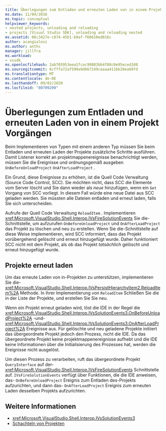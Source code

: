 ```yaml
---
title: Überlegungen zum Entladen und erneuten Laden von in einem Projekt Vorgängen | Microsoft-Dokumentation
ms.date: 11/04/2016
ms.topic: conceptual
helpviewer_keywords:
- nested projects, unloading and reloading
- projects [Visual Studio SDK], unloading and reloading nested
ms.assetid: 06c3427e-c874-45b1-b9af-f68610ed016c
author: acangialosi
ms.author: anthc
manager: jillfra
ms.workload:
- vssdk
ms.openlocfilehash: 2ab705953eea1fcac99883bb4f88c0e95eced108
ms.sourcegitcommit: 6cfffa72af599a9d667249caaaa411bb28ea69fd
ms.translationtype: MT
ms.contentlocale: de-DE
ms.lasthandoff: 09/02/2020
ms.locfileid: "80709290"
---
```

# <a name="considerations-for-unloading-and-reloading-nested-projects"></a>Überlegungen zum Entladen und erneuten Laden von in einem Projekt Vorgängen

Beim Implementieren von Typen mit einem anderen Typ müssen Sie beim Entladen und erneuten Laden der Projekte zusätzliche Schritte ausführen. Damit Listener korrekt an projektmappenereignisse benachrichtigt werden, müssen Sie die Ereignisse und ordnungsgemäß ausgeben `OnBeforeUnloadProject` `OnAfterLoadProject` .

Ein Grund, diese Ereignisse zu erhöhen, ist die Quell Code Verwaltung (Source Code Control, SCC). Sie möchten nicht, dass SCC die Elemente vom Server löscht und Sie dann wieder als *neue* hinzufügen, wenn ein `Get` Vorgang von SCC vorliegt. In diesem Fall würde eine neue Datei aus SCC geladen werden. Sie müssten alle Dateien entladen und erneut laden, falls Sie sich unterscheiden.

Aufrufe der Quell Code Verwaltung `ReloadItem` . Implementieren <xref:Microsoft.VisualStudio.Shell.Interop.IVsFireSolutionEvents> Sie die-Schnittstelle, um aufzurufen `OnBeforeUnloadProject` und `OnAfterLoadProject` das Projekt zu löschen und neu zu erstellen. Wenn Sie die-Schnittstelle auf diese Weise implementieren, wird SCC informiert, dass das Projekt vorübergehend gelöscht und erneut hinzugefügt wurde. Daher funktioniert SCC nicht mit dem Projekt, als ob das Projekt *tatsächlich* gelöscht und erneut hinzugefügt wurde.

## <a name="reload-projects"></a>Projekte erneut laden

Um das erneute Laden von in-Projekten zu unterstützen, implementieren Sie die- <xref:Microsoft.VisualStudio.Shell.Interop.IVsPersistHierarchyItem2.ReloadItem%2A> Methode. In ihrer Implementierung von `ReloadItem` Schließen Sie die in der Liste der Projekte, und erstellen Sie Sie neu.

Wenn ein Projekt erneut geladen wird, löst die IDE in der Regel die <xref:Microsoft.VisualStudio.Shell.Interop.IVsSolutionEvents3.OnBeforeUnloadProject%2A> -und- <xref:Microsoft.VisualStudio.Shell.Interop.IVsSolutionEvents3.OnAfterLoadProject%2A> Ereignisse aus. Für gelöschte und neu geladene Projekte initiiert das übergeordnete Projekt jedoch den Prozess, nicht die IDE. Da das übergeordnete Projekt keine projektmappenereignisse aufhebt und die IDE keine Informationen über die Initialisierung des Prozesses hat, werden die Ereignisse nicht ausgelöst.

Um diesen Prozess zu verarbeiten, ruft das übergeordnete Projekt `QueryInterface` auf der- <xref:Microsoft.VisualStudio.Shell.Interop.IVsFireSolutionEvents> Schnittstelle auf. `IVsFireSolutionEvents` verfügt über Funktionen, die die IDE anweisen, das- `OnBeforeUnloadProject` Ereignis zum Entladen des-Projekts aufzurichten, und dann das- `OnAfterLoadProject` Ereignis zum erneuten Laden desselben Projekts aufzurichten.

## <a name="see-also"></a>Weitere Informationen

- <xref:Microsoft.VisualStudio.Shell.Interop.IVsSolutionEvents3>
- [Schachteln von Projekten](../../extensibility/internals/nesting-projects.md)
